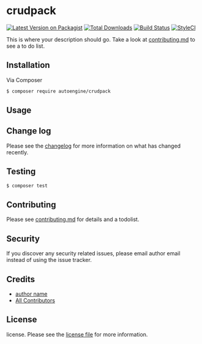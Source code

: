 # crudpack

[![Latest Version on Packagist][ico-version]][link-packagist]
[![Total Downloads][ico-downloads]][link-downloads]
[![Build Status][ico-travis]][link-travis]
[![StyleCI][ico-styleci]][link-styleci]

This is where your description should go. Take a look at [contributing.md](contributing.md) to see a to do list.

## Installation

Via Composer

``` bash
$ composer require autoengine/crudpack
```

## Usage

## Change log

Please see the [changelog](changelog.md) for more information on what has changed recently.

## Testing

``` bash
$ composer test
```

## Contributing

Please see [contributing.md](contributing.md) for details and a todolist.

## Security

If you discover any security related issues, please email author email instead of using the issue tracker.

## Credits

- [author name][link-author]
- [All Contributors][link-contributors]

## License

license. Please see the [license file](license.md) for more information.

[ico-version]: https://img.shields.io/packagist/v/autoengine/crudpack.svg?style=flat-square
[ico-downloads]: https://img.shields.io/packagist/dt/autoengine/crudpack.svg?style=flat-square
[ico-travis]: https://img.shields.io/travis/autoengine/crudpack/master.svg?style=flat-square
[ico-styleci]: https://styleci.io/repos/12345678/shield

[link-packagist]: https://packagist.org/packages/autoengine/crudpack
[link-downloads]: https://packagist.org/packages/autoengine/crudpack
[link-travis]: https://travis-ci.org/autoengine/crudpack
[link-styleci]: https://styleci.io/repos/12345678
[link-author]: https://github.com/autoengine
[link-contributors]: ../../contributors
